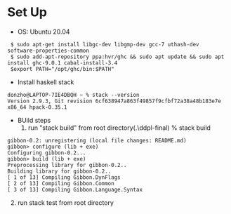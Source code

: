 # Set Up
- OS: Ubuntu  20.04

```
 $ sudo apt-get install libgc-dev libgmp-dev gcc-7 uthash-dev software-properties-common
 $ sudo add-apt-repository ppa:hvr/ghc && sudo apt update && sudo apt install ghc-9.0.1 cabal-install-3.4
 $export PATH="/opt/ghc/bin:$PATH" 
```
- Install haskell stack
```
donzho@LAPTOP-7IE4DBQH ~ % stack --version
Version 2.9.3, Git revision 6cf638947a863f49857f9cfbf72a38a48b183e7e x86_64 hpack-0.35.1
```
- BUild steps
  1. run "stack build" from root directory(.\ddpl-final)
   % stack build
```
gibbon-0.2: unregistering (local file changes: README.md)
gibbon> configure (lib + exe)
Configuring gibbon-0.2...
gibbon> build (lib + exe)
Preprocessing library for gibbon-0.2..
Building library for gibbon-0.2..
[ 1 of 13] Compiling Gibbon.DynFlags
[ 2 of 13] Compiling Gibbon.Common
[ 3 of 13] Compiling Gibbon.Language.Syntax
```
  2. run stack test from root directory